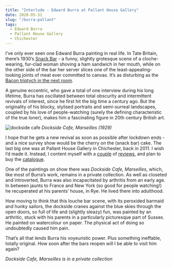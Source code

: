 ```yaml
---
title: "Interlude - Edward Burra at Pallant House Gallery"
date: 2020-05-31
slug: "/burra-pallant"
tags:
  - Edward Burra
  - Pallant House Gallery
  - Chichester
---
```


I’ve only ever seen one Edward Burra painting in real life. In Tate Britain, there’s 1930’s [Snack Bar](https://www.tate.org.uk/art/artworks/burra-the-snack-bar-t03051) - a funny, slightly grotesque scene of a cloche-wearing, fur-clad woman shoving a ham sandwich in her mouth, while on the other side of the bar her server slices one of the least-appealing-looking joints of meat ever committed to canvas. It’s as disturbing as the [Bacon triptych in the next room](https://www.tate.org.uk/art/artworks/bacon-three-studies-for-figures-at-the-base-of-a-crucifixion-n06171).

A genuine eccentric, who gave a total of one interview during his long lifetime, Burra has oscillated between total obscurity and intermittent revivals of interest, since he first hit the big time a century ago. But the originality of his blocky, stylised portraits and semi-surreal landscapes, coupled by his love of people-watching (surely the defining characteristic of the true loner), makes him a fascinating figure in 20th century British art.

![dockside cafe](/burra-pallant-1.jpg)
*Dockside Cafe, Marseilles (1929)*

I hope that he gets a new revival as soon as possible after lockdown ends - and a nice survey show would be the cherry on the (snack bar) cake. The last big one was at Pallant House Gallery in Chichester, back in 2011. I wish I’d made it. Instead, I content myself with a [couple](https://www.theguardian.com/artanddesign/2011/oct/23/edward-burra-pallant-house-review) of [reviews](https://www.independent.co.uk/arts-entertainment/art/features/edward-burra-from-harlem-to-hastings-6255249.html), and plan to buy the [catalogue](https://pallantbookshop.com/product/edward-burra-pallant-house-gallery-exhibition-catalogue/).

One of the paintings on show there was *Dockside Cafe, Marseilles*, which, like most of Burra’s work, remains in a private collection. As well as closeted and introverted, Burra was also incapacitated by arthritis from an early age. In between jaunts to France and New York (so good for people watching!) he recuperated at his parents’ house, in Rye. He lived there into adulthood.

How moving to think that this louche bar scene, with its peroxided barmaid and hunky sailors, the dockside cranes against the blue skies through the open doors, so full of life and (slightly sleazy) fun, was painted by an arthritic, stuck with his parents in a particularly picturesque part of Sussex. He painted on watercolour on paper. The physical act of doing so undoubtedly caused him pain.

That’s all that lends Burra his voyeuristic power. Plus something ineffable, totally original. How soon after the bars reopen will I be able to visit him again?

*Dockside Cafe, Marseilles is in a private collection*
